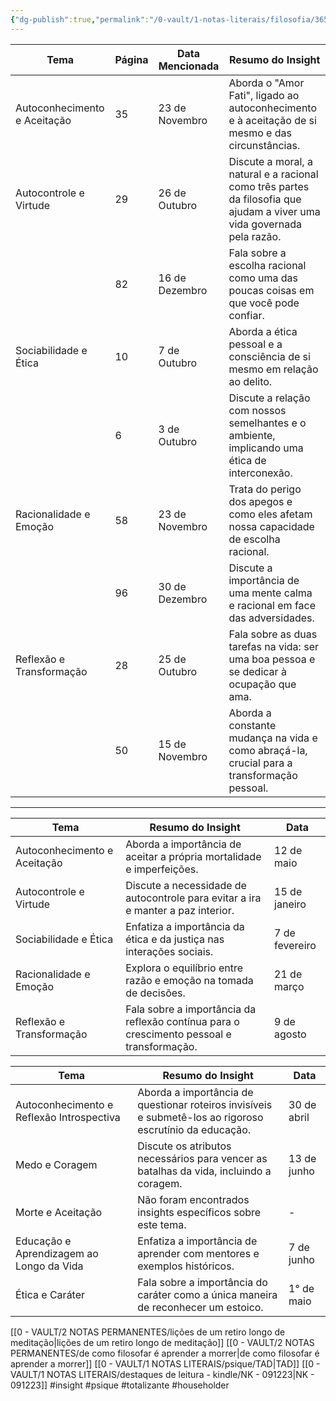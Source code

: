 ```yaml
---
{"dg-publish":true,"permalink":"/0-vault/1-notas-literais/filosofia/365-ideias-estoicas/","tags":["insight","psique","totalizante","householder"],"dgHomeLink":true,"dgShowLocalGraph":true,"dgShowFileTree":true,"dgEnableSearch":true,"noteIcon":""}
---
```


| Tema                         | Página | Data Mencionada | Resumo do Insight                                                                                                       |
| ---------------------------- | ------ | --------------- | ----------------------------------------------------------------------------------------------------------------------- |
| Autoconhecimento e Aceitação | 35     | 23 de Novembro  | Aborda o "Amor Fati", ligado ao autoconhecimento e à aceitação de si mesmo e das circunstâncias.                        |
| Autocontrole e Virtude       | 29     | 26 de Outubro   | Discute a moral, a natural e a racional como três partes da filosofia que ajudam a viver uma vida governada pela razão. |
|                              | 82     | 16 de Dezembro  | Fala sobre a escolha racional como uma das poucas coisas em que você pode confiar.                                      |
| Sociabilidade e Ética        | 10     | 7 de Outubro    | Aborda a ética pessoal e a consciência de si mesmo em relação ao delito.                                                |
|                              | 6      | 3 de Outubro    | Discute a relação com nossos semelhantes e o ambiente, implicando uma ética de interconexão.                            |
| Racionalidade e Emoção       | 58     | 23 de Novembro  | Trata do perigo dos apegos e como eles afetam nossa capacidade de escolha racional.                                     |
|                              | 96     | 30 de Dezembro  | Discute a importância de uma mente calma e racional em face das adversidades.                                           |
| Reflexão e Transformação     | 28     | 25 de Outubro   | Fala sobre as duas tarefas na vida: ser uma boa pessoa e se dedicar à ocupação que ama.                                 |
|                              | 50     | 15 de Novembro  | Aborda a constante mudança na vida e como abraçá-la, crucial para a transformação pessoal.                              |

---

| Tema                        | Resumo do Insight                                                                                          | Data       |
|-----------------------------|------------------------------------------------------------------------------------------------------------|------------|
| Autoconhecimento e Aceitação | Aborda a importância de aceitar a própria mortalidade e imperfeições.                                       | 12 de maio |
| Autocontrole e Virtude      | Discute a necessidade de autocontrole para evitar a ira e manter a paz interior.                            | 15 de janeiro |
| Sociabilidade e Ética       | Enfatiza a importância da ética e da justiça nas interações sociais.                                        | 7 de fevereiro |
| Racionalidade e Emoção      | Explora o equilíbrio entre razão e emoção na tomada de decisões.                                            | 21 de março |
| Reflexão e Transformação    | Fala sobre a importância da reflexão contínua para o crescimento pessoal e transformação.                    | 9 de agosto |

| Tema                               | Resumo do Insight                                                                                          | Data       |
|------------------------------------|------------------------------------------------------------------------------------------------------------|------------|
| Autoconhecimento e Reflexão Introspectiva | Aborda a importância de questionar roteiros invisíveis e submetê-los ao rigoroso escrutínio da educação. | 30 de abril |
| Medo e Coragem                     | Discute os atributos necessários para vencer as batalhas da vida, incluindo a coragem.                      | 13 de junho |
| Morte e Aceitação                  | Não foram encontrados insights específicos sobre este tema.                                                 | -          |
| Educação e Aprendizagem ao Longo da Vida | Enfatiza a importância de aprender com mentores e exemplos históricos.                                      | 7 de junho  |
| Ética e Caráter                    | Fala sobre a importância do caráter como a única maneira de reconhecer um estoico.                          | 1° de maio  |

[[0 - VAULT/2 NOTAS PERMANENTES/lições de um retiro longo de meditação\|lições de um retiro longo de meditação]]
[[0 - VAULT/2 NOTAS PERMANENTES/de como filosofar é aprender a morrer\|de como filosofar é aprender a morrer]]
[[0 - VAULT/1 NOTAS LITERAIS/psique/TAD\|TAD]]
[[0 - VAULT/1 NOTAS LITERAIS/destaques de leitura - kindle/NK - 091223\|NK - 091223]]
#insight #psique #totalizante #householder
